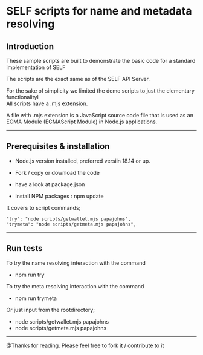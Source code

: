 # SELF scripts for name and metadata resolving 

## Introduction

These sample scripts are built to demonstrate the basic code for a standard implementation of SELF

The scripts are the exact same as of the SELF API Server.

For the sake of simplicity we limited the demo scripts to just the elementary functionalityl
<br>
All scripts have a .mjs extension.

A file with .mjs extension is a JavaScript source code file that is used as an ECMA Module (ECMAScript Module) in Node.js applications. 

- - -

## Prerequisites & installation

- Node.js version installed, preferred versiin 18.14 or up.

- Fork / copy or download the code

- have a look at package.json 

- Install NPM packages : npm update


It covers to script commands; 

   	"try": "node scripts/getwallet.mjs papajohns",
    "trymeta": "node scripts/getmeta.mjs papajohns",

- - -

## Run tests

To try the name resolving interaction with the command

- npm run try

To try the meta resolving interaction with the command

- npm run trymeta

Or just input from the rootdirectory;

- node scripts/getwallet.mjs papajohns
- node scripts/getmeta.mjs papajohns

- - -
 
 @Thanks for reading. Please feel free to fork it / contribute to it 

